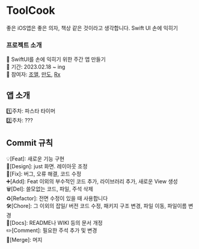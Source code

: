 # ToolCook
  좋은 iOS앱은 좋은 의자, 책상 같은 것이라고 생각합니다. Swift UI 손에 익히기
  
  ### 프로젝트 소개
  📌 SwiftUI를 손에 익히기 위한 주간 앱 만들기 </br>
  📌 기간: 2023.02.18 ~ ing </br>
  📌 참여자: [조앨](https://github.com/JJinuk), [만도](), [Rx]() </br>

  ## 앱 소개
  1️⃣주차: 파스타 타이머 </br>
  2️⃣주차: ??? </br>

## Commit 규칙

💡[Feat]: 새로운 기능 구현 </br>
🎨[Design]: just 화면. 레이아웃 조정 </br>
🐛[Fix]: 버그, 오류 해결, 코드 수정 </br>
➕[Add]: Feat 이외의 부수적인 코드 추가, 라이브러리 추가, 새로운 View 생성 </br>
🗑️[Del]: 쓸모없는 코드, 파일, 주석 삭제 </br>
♻️[Refactor]: 전면 수정이 있을 때 사용합니다 </br>
🛠️[Chore]: 그 이외의 잡일/ 버전 코드 수정, 패키지 구조 변경, 파일 이동, 파일이름 변경 </br>
📝[Docs]: README나 WIKI 등의 문서 개정 </br>
✏️[Comment]: 필요한 주석 추가 및 변경 </br>
🔀[Merge]: 머지 </br>
